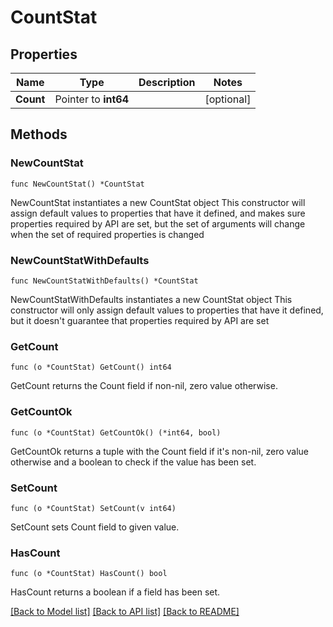 # CountStat

## Properties

Name | Type | Description | Notes
------------ | ------------- | ------------- | -------------
**Count** | Pointer to **int64** |  | [optional] 

## Methods

### NewCountStat

`func NewCountStat() *CountStat`

NewCountStat instantiates a new CountStat object
This constructor will assign default values to properties that have it defined,
and makes sure properties required by API are set, but the set of arguments
will change when the set of required properties is changed

### NewCountStatWithDefaults

`func NewCountStatWithDefaults() *CountStat`

NewCountStatWithDefaults instantiates a new CountStat object
This constructor will only assign default values to properties that have it defined,
but it doesn't guarantee that properties required by API are set

### GetCount

`func (o *CountStat) GetCount() int64`

GetCount returns the Count field if non-nil, zero value otherwise.

### GetCountOk

`func (o *CountStat) GetCountOk() (*int64, bool)`

GetCountOk returns a tuple with the Count field if it's non-nil, zero value otherwise
and a boolean to check if the value has been set.

### SetCount

`func (o *CountStat) SetCount(v int64)`

SetCount sets Count field to given value.

### HasCount

`func (o *CountStat) HasCount() bool`

HasCount returns a boolean if a field has been set.


[[Back to Model list]](../README.md#documentation-for-models) [[Back to API list]](../README.md#documentation-for-api-endpoints) [[Back to README]](../README.md)


